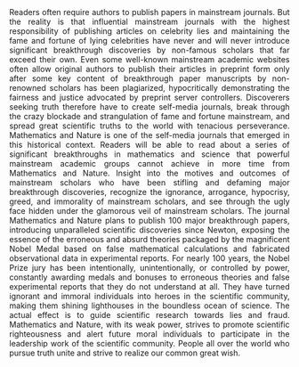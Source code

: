 <div style="text-align: justify;">
 Readers often require authors to publish papers in mainstream journals. But the reality is that influential mainstream journals with the highest responsibility of publishing articles on celebrity lies and maintaining the fame and fortune of lying celebrities have never and will never introduce significant breakthrough discoveries by non-famous scholars that far exceed their own. Even some well-known mainstream academic websites often allow original authors to publish their articles in preprint form only after some key content of breakthrough paper manuscripts by non-renowned scholars has been plagiarized, hypocritically demonstrating the fairness and justice advocated by preprint server controllers. Discoverers seeking truth therefore have to create self-media journals, break through the crazy blockade and strangulation of fame and fortune mainstream, and spread great scientific truths to the world with tenacious perseverance. Mathematics and Nature is one of the self-media journals that emerged in this historical context. Readers will be able to read about a series of significant breakthroughs in mathematics and science that powerful mainstream academic groups cannot achieve in more time from Mathematics and Nature. Insight into the motives and outcomes of mainstream scholars who have been stifling and defaming major breakthrough discoveries, recognize the ignorance, arrogance, hypocrisy, greed, and immorality of mainstream scholars, and see through the ugly face hidden under the glamorous veil of mainstream scholars. The journal Mathematics and Nature plans to publish 100 major breakthrough papers, introducing unparalleled scientific discoveries since Newton, exposing the essence of the erroneous and absurd theories packaged by the magnificent Nobel Medal based on false mathematical calculations and fabricated observational data in experimental reports. For nearly 100 years, the Nobel Prize jury has been intentionally, unintentionally, or controlled by power, constantly awarding medals and bonuses to erroneous theories and false experimental reports that they do not understand at all. They have turned ignorant and immoral individuals into heroes in the scientific community, making them shining lighthouses in the boundless ocean of science. The actual effect is to guide scientific research towards lies and fraud. Mathematics and Nature, with its weak power, strives to promote scientific righteousness and alert future moral individuals to participate in the leadership work of the scientific community. People all over the world who pursue truth unite and strive to realize our common great wish. 
</div>

<pre> </pre> <blockquote> </blockquote>
